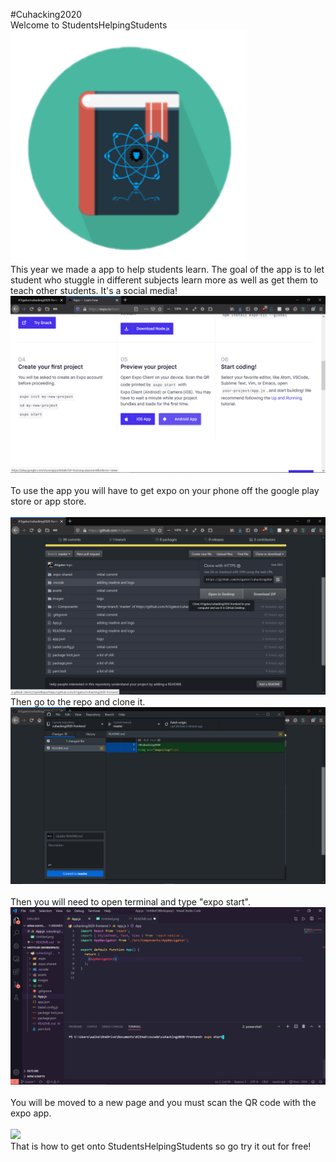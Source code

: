 #Cuhacking2020
<br>
Welcome to StudentsHelpingStudents
<br>
<img src="images/logo.png" style="width: 75%; hieght: 75% ">
<br>
This year we made a app to help students learn. The goal of the app is to let student who stuggle in different subjects learn more as well as get them to teach other students. It's a social media!
<br>
<img src="images/4.png">
<br>
<br>
To use the app you will have to get expo on your phone off the google play store or app store.
<br>
<br>
<img src="images/1.png">
<br>
Then go to the repo and clone it.
<br>
<img src="images/2.png">
<br>
<br>
Then you will need to open terminal and type "expo start".
<br>
<img src="images/3.png">
<br>
<br>
You will be moved to a new page and you must scan the QR code with the expo app.
<br>
<br>
<img src="https://cdn.discordapp.com/attachments/664656923097956387/665948543009423360/Screenshot_20200112-110131_Expo.jpg" style="height 100px">
<br>
That is how to get onto StudentsHelpingStudents so go try it out for free!
